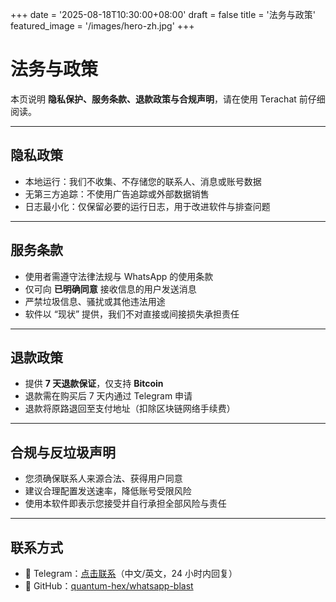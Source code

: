 +++
date = '2025-08-18T10:30:00+08:00'
draft = false
title = '法务与政策'
featured_image = '/images/hero-zh.jpg'
+++

# 法务与政策

本页说明 **隐私保护、服务条款、退款政策与合规声明**，请在使用 Terachat 前仔细阅读。

---

## 隐私政策

- 本地运行：我们不收集、不存储您的联系人、消息或账号数据
- 无第三方追踪：不使用广告追踪或外部数据销售
- 日志最小化：仅保留必要的运行日志，用于改进软件与排查问题

---

## 服务条款

- 使用者需遵守法律法规与 WhatsApp 的使用条款
- 仅可向 **已明确同意** 接收信息的用户发送消息
- 严禁垃圾信息、骚扰或其他违法用途
- 软件以 “现状” 提供，我们不对直接或间接损失承担责任

---

## 退款政策

- 提供 **7 天退款保证**，仅支持 **Bitcoin**
- 退款需在购买后 7 天内通过 Telegram 申请
- 退款将原路退回至支付地址（扣除区块链网络手续费）

---

## 合规与反垃圾声明

- 您须确保联系人来源合法、获得用户同意
- 建议合理配置发送速率，降低账号受限风险
- 使用本软件即表示您接受并自行承担全部风险与责任

---

## 联系方式

- 💬 Telegram：<a href="https://t.me/terachatws" rel="noopener">点击联系</a>（中文/英文，24 小时内回复）
- 🧩 GitHub：<a href="https://github.com/quantum-hex/whatsapp-blast" rel="noopener">quantum-hex/whatsapp-blast</a>
